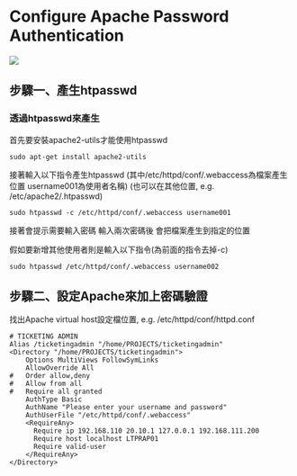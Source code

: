 # Configure Apache Password Authentication

![](../../.gitbook/assets/image%20%28118%29.png)

##  **步驟一、產生htpasswd**

### 透過htpasswd來產生

首先要安裝apache2-utils才能使用htpasswd

```text
sudo apt-get install apache2-utils 
```

接著輸入以下指令產生htpasswd \(其中/etc/httpd/conf/.webaccess為檔案產生位置 username001為使用者名稱\)  \(也可以在其他位置, e.g. /etc/apache2/.htpasswd\)

```text
sudo htpasswd -c /etc/httpd/conf/.webaccess username001
```

接著會提示需要輸入密碼 輸入兩次密碼後 會把檔案產生到指定的位置

假如要新增其他使用者則是輸入以下指令\(為前面的指令去掉-c\)

```text
sudo htpasswd /etc/httpd/conf/.webaccess username002
```

##  **步驟二、設定Apache來加上密碼驗證**

找出Apache virtual host設定檔位置, e.g. /etc/httpd/conf/httpd.conf

```text
# TICKETING ADMIN
Alias /ticketingadmin "/home/PROJECTS/ticketingadmin"
<Directory "/home/PROJECTS/ticketingadmin">
    Options MultiViews FollowSymLinks
    AllowOverride All
#   Order allow,deny
#   Allow from all
#   Require all granted
    AuthType Basic
    AuthName "Please enter your username and password"
    AuthUserFile "/etc/httpd/conf/.webaccess"
    <RequireAny>
      Require ip 192.168.110 20.10.1 127.0.0.1 192.168.111.200
      Require host localhost LTPRAP01
      Require valid-user
    </RequireAny>
</Directory>

```



























